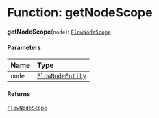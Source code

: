 # Function: getNodeScope

**getNodeScope**(`node`): [`FlowNodeScope`](/en/auto-docs/editor/interfaces/FlowNodeScope.md)

#### Parameters

| Name | Type |
| :------ | :------ |
| `node` | [`FlowNodeEntity`](/en/auto-docs/editor/classes/FlowNodeEntity-1.md) |

#### Returns

[`FlowNodeScope`](/en/auto-docs/editor/interfaces/FlowNodeScope.md)
